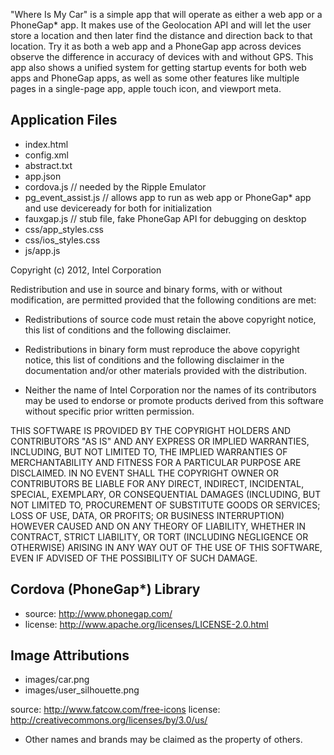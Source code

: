 "Where Is My Car" is a simple app that will operate as either a web app or a 
PhoneGap* app. It makes use of the Geolocation API and will let the user store a 
location and then later find the distance and direction back to that location. 
Try it as both a web app and a PhoneGap app across devices observe the difference 
in accuracy of devices with and without GPS.  This app also shows a unified 
system for getting startup events for both web apps and PhoneGap apps, as well 
as some other features like multiple pages in a single-page app, apple touch 
icon, and viewport meta.


Application Files
-----------------
* index.html
* config.xml
* abstract.txt
* app.json
* cordova.js               // needed by the Ripple Emulator
* pg_event_assist.js       // allows app to run as web app or PhoneGap* app and use deviceready for both for initialization
* fauxgap.js               // stub file, fake PhoneGap API for debugging on desktop
* css/app_styles.css
* css/ios_styles.css
* js/app.js

Copyright (c) 2012, Intel Corporation

Redistribution and use in source and binary forms, with or without modification, 
are permitted provided that the following conditions are met:

- Redistributions of source code must retain the above copyright notice, 
  this list of conditions and the following disclaimer.

- Redistributions in binary form must reproduce the above copyright notice, 
  this list of conditions and the following disclaimer in the documentation 
  and/or other materials provided with the distribution.

- Neither the name of Intel Corporation nor the names of its contributors 
  may be used to endorse or promote products derived from this software 
  without specific prior written permission.

THIS SOFTWARE IS PROVIDED BY THE COPYRIGHT HOLDERS AND CONTRIBUTORS "AS IS" 
AND ANY EXPRESS OR IMPLIED WARRANTIES, INCLUDING, BUT NOT LIMITED TO, 
THE IMPLIED WARRANTIES OF MERCHANTABILITY AND FITNESS FOR A PARTICULAR PURPOSE 
ARE DISCLAIMED. IN NO EVENT SHALL THE COPYRIGHT OWNER OR CONTRIBUTORS BE 
LIABLE FOR ANY DIRECT, INDIRECT, INCIDENTAL, SPECIAL, EXEMPLARY, OR 
CONSEQUENTIAL DAMAGES (INCLUDING, BUT NOT LIMITED TO, PROCUREMENT OF SUBSTITUTE 
GOODS OR SERVICES; LOSS OF USE, DATA, OR PROFITS; OR BUSINESS INTERRUPTION) 
HOWEVER CAUSED AND ON ANY THEORY OF LIABILITY, WHETHER IN CONTRACT, STRICT 
LIABILITY, OR TORT (INCLUDING NEGLIGENCE OR OTHERWISE) ARISING IN ANY WAY OUT 
OF THE USE OF THIS SOFTWARE, EVEN IF ADVISED OF THE POSSIBILITY OF SUCH DAMAGE.


Cordova (PhoneGap*) Library
--------------------------
* source:  http://www.phonegap.com/
* license:  http://www.apache.org/licenses/LICENSE-2.0.html


Image Attributions
------------------
* images/car.png
* images/user_silhouette.png

source: http://www.fatcow.com/free-icons
license: http://creativecommons.org/licenses/by/3.0/us/


* Other names and brands may be claimed as the property of others.